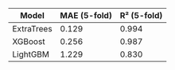 | Model |  MAE (5-fold) |  R² (5-fold) |
|-------|--------------|-------------|
| ExtraTrees | 0.129 | 0.994 |
| XGBoost | 0.256 | 0.987 |
| LightGBM | 1.229 | 0.830 |
